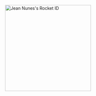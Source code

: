 <a href="https://app.rocketseat.com.br/me/jean-nunes"><img src="https://app.rocketseat.com.br/api/rocketid/share?slug=jean-nunes&type=card" width="280" alt="Jean Nunes's Rocket ID"/></a>
